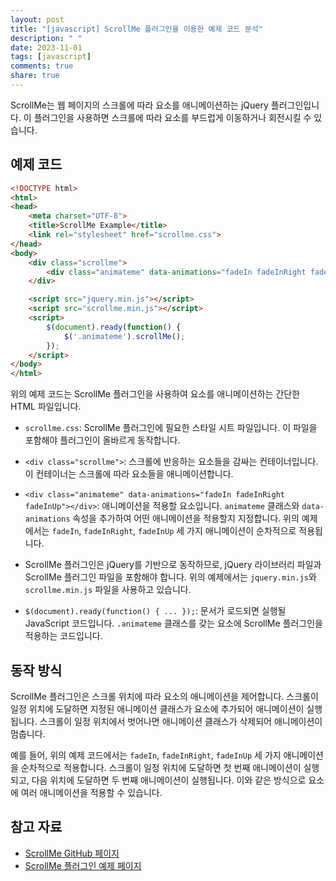 ```yaml
---
layout: post
title: "[javascript] ScrollMe 플러그인을 이용한 예제 코드 분석"
description: " "
date: 2023-11-01
tags: [javascript]
comments: true
share: true
---
```


ScrollMe는 웹 페이지의 스크롤에 따라 요소를 애니메이션하는 jQuery 플러그인입니다. 이 플러그인을 사용하면 스크롤에 따라 요소를 부드럽게 이동하거나 회전시킬 수 있습니다.

## 예제 코드

```html
<!DOCTYPE html>
<html>
<head>
    <meta charset="UTF-8">
    <title>ScrollMe Example</title>
    <link rel="stylesheet" href="scrollme.css">
</head>
<body>
    <div class="scrollme">
        <div class="animateme" data-animations="fadeIn fadeInRight fadeInUp"></div>
    </div>

    <script src="jquery.min.js"></script>
    <script src="scrollme.min.js"></script>
    <script>
        $(document).ready(function() {
            $('.animateme').scrollMe();
        });
    </script>
</body>
</html>
```

위의 예제 코드는 ScrollMe 플러그인을 사용하여 요소를 애니메이션하는 간단한 HTML 파일입니다.

- `scrollme.css`: ScrollMe 플러그인에 필요한 스타일 시트 파일입니다. 이 파일을 포함해야 플러그인이 올바르게 동작합니다.

- `<div class="scrollme">`: 스크롤에 반응하는 요소들을 감싸는 컨테이너입니다. 이 컨테이너는 스크롤에 따라 요소들을 애니메이션합니다.

- `<div class="animateme" data-animations="fadeIn fadeInRight fadeInUp"></div>`: 애니메이션을 적용할 요소입니다. `animateme` 클래스와 `data-animations` 속성을 추가하여 어떤 애니메이션을 적용할지 지정합니다. 위의 예제에서는 `fadeIn`, `fadeInRight`, `fadeInUp` 세 가지 애니메이션이 순차적으로 적용됩니다.

- ScrollMe 플러그인은 jQuery를 기반으로 동작하므로, jQuery 라이브러리 파일과 ScrollMe 플러그인 파일을 포함해야 합니다. 위의 예제에서는 `jquery.min.js`와 `scrollme.min.js` 파일을 사용하고 있습니다.

- `$(document).ready(function() { ... });`: 문서가 로드되면 실행될 JavaScript 코드입니다. `.animateme` 클래스를 갖는 요소에 ScrollMe 플러그인을 적용하는 코드입니다.

## 동작 방식

ScrollMe 플러그인은 스크롤 위치에 따라 요소의 애니메이션을 제어합니다. 스크롤이 일정 위치에 도달하면 지정된 애니메이션 클래스가 요소에 추가되어 애니메이션이 실행됩니다. 스크롤이 일정 위치에서 벗어나면 애니메이션 클래스가 삭제되어 애니메이션이 멈춥니다.

예를 들어, 위의 예제 코드에서는 `fadeIn`, `fadeInRight`, `fadeInUp` 세 가지 애니메이션을 순차적으로 적용합니다. 스크롤이 일정 위치에 도달하면 첫 번째 애니메이션이 실행되고, 다음 위치에 도달하면 두 번째 애니메이션이 실행됩니다. 이와 같은 방식으로 요소에 여러 애니메이션을 적용할 수 있습니다.

## 참고 자료

- [ScrollMe GitHub 페이지](https://github.com/nckprsn/scrollme)
- [ScrollMe 플러그인 예제 페이지](https://scrollme.nckprsn.com/)